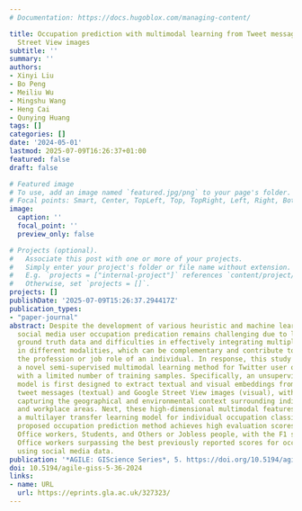 ```yaml
---
# Documentation: https://docs.hugoblox.com/managing-content/

title: Occupation prediction with multimodal learning from Tweet messages and Google
  Street View images
subtitle: ''
summary: ''
authors:
- Xinyi Liu
- Bo Peng
- Meiliu Wu
- Mingshu Wang
- Heng Cai
- Qunying Huang
tags: []
categories: []
date: '2024-05-01'
lastmod: 2025-07-09T16:26:37+01:00
featured: false
draft: false

# Featured image
# To use, add an image named `featured.jpg/png` to your page's folder.
# Focal points: Smart, Center, TopLeft, Top, TopRight, Left, Right, BottomLeft, Bottom, BottomRight.
image:
  caption: ''
  focal_point: ''
  preview_only: false

# Projects (optional).
#   Associate this post with one or more of your projects.
#   Simply enter your project's folder or file name without extension.
#   E.g. `projects = ["internal-project"]` references `content/project/deep-learning/index.md`.
#   Otherwise, set `projects = []`.
projects: []
publishDate: '2025-07-09T15:26:37.294417Z'
publication_types:
- "paper-journal"
abstract: Despite the development of various heuristic and machine learning models,
  social media user occupation predication remains challenging due to limited high-quality
  ground truth data and difficulties in effectively integrating multiple data sources
  in different modalities, which can be complementary and contribute to informing
  the profession or job role of an individual. In response, this study introduces
  a novel semi-supervised multimodal learning method for Twitter user occupation prediction
  with a limited number of training samples. Specifically, an unsupervised learning
  model is first designed to extract textual and visual embeddings from individual
  tweet messages (textual) and Google Street View images (visual), with the latter
  capturing the geographical and environmental context surrounding individuals' residential
  and workplace areas. Next, these high-dimensional multimodal features are fed into
  a multilayer transfer learning model for individual occupation classification. The
  proposed occupation prediction method achieves high evaluation scores for identifying
  Office workers, Students, and Others or Jobless people, with the F1 score for identifying
  Office workers surpassing the best previously reported scores for occupation classification
  using social media data.
publication: '*AGILE: GIScience Series*, 5. https://doi.org/10.5194/agile-giss-5-36-2024'
doi: 10.5194/agile-giss-5-36-2024
links:
- name: URL
  url: https://eprints.gla.ac.uk/327323/
---
```

